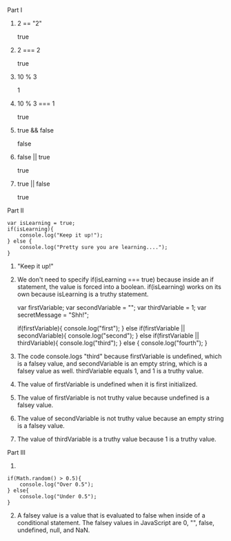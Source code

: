 Part I

1) 2 == "2"

	true

2) 2 === 2

	true

3) 10 % 3

	1

4) 10 % 3 === 1

	true

5) true && false

	false

6) false || true

	true

7) true || false

	true

Part II

	var isLearning = true;
	if(isLearning){
	    console.log("Keep it up!");
	} else {
	    console.log("Pretty sure you are learning....");
	}

1) "Keep it up!"

2) We don't need to specify if(isLearning === true) because inside an if statement, the value is forced into a boolean. if(isLearning) works on its own because isLearning is a truthy statement.


	var firstVariable;
	var secondVariable = "";
	var thirdVariable = 1;
	var secretMessage = "Shh!";
		
	if(firstVariable){
		 console.log("first");
	} else if(firstVariable || secondVariable){
		 console.log("second");
	} else if(firstVariable || thirdVariable){
		 console.log("third");
	} else {
		 console.log("fourth");
	}

1) The code console.logs "third" because firstVariable is undefined, which is a falsey value, and secondVariable is an empty string, which is a falsey value as well. thirdVariable equals 1, and 1 is a truthy value.

2) The value of firstVariable is undefined when it is first initialized.

3) The value of firstVariable is not truthy value because undefined is a falsey value.

4) The value of secondVariable is not truthy value because an empty string is a falsey value.

5) The value of thirdVariable is a truthy value because 1 is a truthy value.


Part III

1)

	if(Math.random() > 0.5){
		console.log("Over 0.5");
	} else{
		console.log("Under 0.5");
	}

2) A falsey value is a value that is evaluated to false when inside of a conditional statement. The falsey values in JavaScript are 0, "", false, undefined, null, and NaN.

